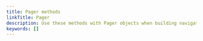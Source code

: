 ```yaml
---
title: Pager methods
linkTitle: Pager
description: Use these methods with Pager objects when building navigation for a paginated list page.
keywords: []
---
```

